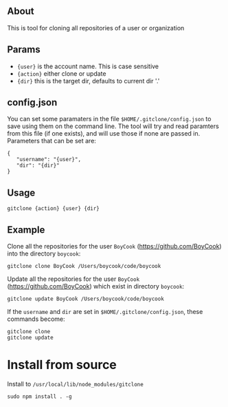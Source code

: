 ## About

This is tool for cloning all repositories of a user or organization

## Params

* `{user}` is the account name. This is case sensitive
* `{action}` either clone or update
* `{dir}` this is the target dir, defaults to current dir '.'

## config.json

You can set some paramaters in the file `$HOME/.gitclone/config.json` to save using them on the command line. The tool will try and read paramters from this file (if one exists), and will use those if none are passed in. Parameters that can be set are:

	{
	   "username": "{user}",
	   "dir": "{dir}"
	}

## Usage 

	gitclone {action} {user} {dir}

## Example

Clone all the repositories for the user `BoyCook` (https://github.com/BoyCook) into the directory `boycook`:

	gitclone clone BoyCook /Users/boycook/code/boycook

Update all the repositories for the user `BoyCook` (https://github.com/BoyCook) which exist in directory `boycook`:

	gitclone update BoyCook /Users/boycook/code/boycook

If the `username` and `dir` are set in `$HOME/.gitclone/config.json`, these commands become:

	gitclone clone
	gitclone update

# Install from source

Install to `/usr/local/lib/node_modules/gitclone`

	sudo npm install . -g
	